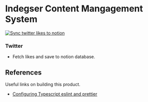 # Indegser Content Mangagement System

[![Sync twitter likes to notion](https://github.com/indegser/content/actions/workflows/twitter.yml/badge.svg)](https://github.com/indegser/content/actions/workflows/twitter.yml)

### Twitter

- Fetch likes and save to notion database.

## References

Useful links on building this product.

- [Configuring Typescript eslint and prettier](https://paulintrognon.fr/blog/typescript-prettier-eslint-next-js)

